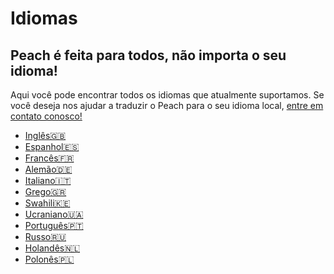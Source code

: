 # Idiomas
## Peach é feita para todos, não importa o seu idioma!

Aqui você pode encontrar todos os idiomas que atualmente suportamos.
Se você deseja nos ajudar a traduzir o Peach para o seu idioma local, [entre em contato conosco!](mailto:hello@peachbitcoin.com)

- [Inglês🇬🇧](/)
- [Espanhol🇪🇸](/es)
- [Francês🇫🇷](/fr)
- [Alemão🇩🇪](/de)
- [Italiano🇮🇹](/it)
- [Grego🇬🇷](/el)
- [Swahili🇰🇪](/sw)
- [Ucraniano🇺🇦](/uk)
- [Português🇵🇹](/pt)
- [Russo🇷🇺](/ru)
- [Holandês🇳🇱](/nl)
- [Polonês🇵🇱](/pl)
